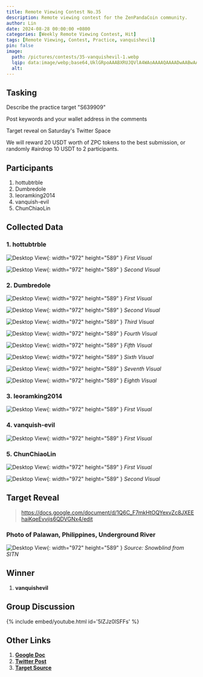 ```yaml
---
title: Remote Viewing Contest No.35
description: Remote viewing contest for the ZenPandaCoin community.
author: Lin
date: 2024-08-28 00:00:00 +0800
categories: [Weekly Remote Viewing Contest, Hit]
tags: [Remote Viewing, Contest, Practice, vanquishevil]
pin: false
image:
  path: /pictures/contests/35-vanquishevil-1.webp
  lqip: data:image/webp;base64,UklGRpoAAABXRUJQVlA4WAoAAAAQAAAADwAABwAAQUxQSDIAAAARL0AmbZurmr57yyIiqE8oiG0bejIYEQTgqiDA9vqnsUSI6H+oAERp2HZ65qP/VIAWAFZQOCBCAAAA8AEAnQEqEAAIAAVAfCWkAALp8sF8rgRgAP7o9FDvMCkMde9PK7euH5M1m6VWoDXf2FkP3BqV0ZYbO6NA/VFIAAAA
  alt:
---
```


## Tasking

Describe the practice target "S639909"

Post keywords and your wallet address in the comments

Target reveal on Saturday's Twitter Space

We will reward 20 USDT worth of ZPC tokens to the best submission, or randomly #airdrop 10 USDT to 2 participants.


## Participants

1. hottubtrble
2. Dumbredole
3. leoramking2014
4. vanquish-evil
5. ChunChiaoLin


## Collected Data

### 1. hottubtrble

![Desktop View](/pictures/contests/35-jeff-1.webp){: width="972" height="589" }
_First Visual_

![Desktop View](/pictures/contests/35-jeff-2.webp){: width="972" height="589" }
_Second Visual_

### 2. Dumbredole

![Desktop View](/pictures/contests/35-dumbredole-1.webp){: width="972" height="589" }
_First Visual_

![Desktop View](/pictures/contests/35-dumbredole-2.webp){: width="972" height="589" }
_Second Visual_

![Desktop View](/pictures/contests/35-dumbredole-3.webp){: width="972" height="589" }
_Third Visual_

![Desktop View](/pictures/contests/35-dumbredole-4.webp){: width="972" height="589" }
_Fourth Visual_

![Desktop View](/pictures/contests/35-dumbredole-5.webp){: width="972" height="589" }
_Fifth Visual_

![Desktop View](/pictures/contests/35-dumbredole-6.webp){: width="972" height="589" }
_Sixth Visual_

![Desktop View](/pictures/contests/35-dumbredole-7.webp){: width="972" height="589" }
_Seventh Visual_

![Desktop View](/pictures/contests/35-dumbredole-8.webp){: width="972" height="589" }
_Eighth Visual_

### 3. leoramking2014

![Desktop View](/pictures/contests/35-leora-1.webp){: width="972" height="589" }
_First Visual_

### 4. vanquish-evil

![Desktop View](/pictures/contests/35-vanquishevil-1.webp){: width="972" height="589" }
_First Visual_

### 5. ChunChiaoLin

![Desktop View](/pictures/contests/35-lin-1.webp){: width="972" height="589" }
_First Visual_

![Desktop View](/pictures/contests/35-lin-2.webp){: width="972" height="589" }
_Second Visual_


## Target Reveal

> https://docs.google.com/document/d/1Q6C_F7mkHtOQYexvZc8JXEEhaiKqeEvvjis6QDVGNx4/edit


### Photo of Palawan, Philippines, Underground River

![Desktop View](/pictures/contests/35-target-1.webp){: width="972" height="589" }
_Source: Snowblind from SITN_


## Winner

1. **vanquishevil**


## Group Discussion

{% include embed/youtube.html id='5lZJz0lSFFs' %}


## Other Links

1. [**Google Doc**][Google Doc]
2. [**Twitter Post**][Twitter Post]
3. [**Target Source**][Target Source]


[Google Doc]: https://docs.google.com/document/d/1Q6C_F7mkHtOQYexvZc8JXEEhaiKqeEvvjis6QDVGNx4/edit
[Twitter Post]: https://x.com/ZenPandaCoin/status/1828665225647882680
[Target Source]: https://docs.google.com/document/d/1Q6C_F7mkHtOQYexvZc8JXEEhaiKqeEvvjis6QDVGNx4/edit
